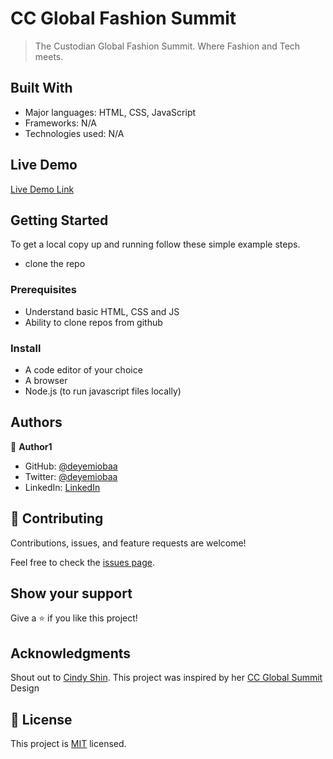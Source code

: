 # CC Global Fashion Summit

> The Custodian Global Fashion Summit. Where Fashion and Tech meets.


## Built With

- Major languages: HTML, CSS, JavaScript
- Frameworks: N/A
- Technologies used: N/A

## Live Demo

[Live Demo Link](https://deyemiobaa.github.io/CC-global-summit/)


## Getting Started

To get a local copy up and running follow these simple example steps.
- clone the repo 

### Prerequisites
- Understand basic HTML, CSS and JS
- Ability to clone repos from github

### Install

- A code editor of your choice
- A browser
- Node.js (to run javascript files locally)


## Authors

👤 **Author1**

- GitHub: [@deyemiobaa](https://github.com/deyemiobaa)
- Twitter: [@deyemiobaa](https://twitter.com/deyemiobaa)
- LinkedIn: [LinkedIn](https://linkedin.com/in/sodiqa)


## 🤝 Contributing

Contributions, issues, and feature requests are welcome!

Feel free to check the [issues page](https://github.com/deyemiobaa/CC-global-summit/issues).

## Show your support

Give a ⭐️ if you like this project!

## Acknowledgments

Shout out to [Cindy Shin](https://www.behance.net/adagio07). This project was inspired by her [CC Global Summit](https://www.behance.net/gallery/29845175/CC-Global-Summit-2015) Design

## 📝 License

This project is [MIT](LICENSE) licensed.
